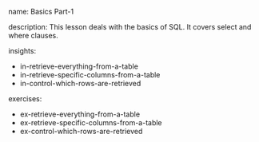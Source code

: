 name: Basics Part-1

description: This lesson deals with the basics of SQL. It covers select and where clauses.

insights:
  - in-retrieve-everything-from-a-table
  - in-retrieve-specific-columns-from-a-table
  - in-control-which-rows-are-retrieved

exercises:
  - ex-retrieve-everything-from-a-table
  - ex-retrieve-specific-columns-from-a-table
  - ex-control-which-rows-are-retrieved
